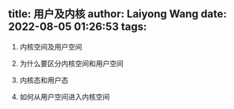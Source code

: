 title: 用户及内核
author: Laiyong Wang
date: 2022-08-05 01:26:53
tags:
---
1. 内核空间及用户空间

2. 为什么要区分内核空间和用户空间

3. 内核态和用户态

4. 如何从用户空间进入内核空间